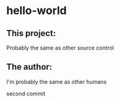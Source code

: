 # hello-world
## This project:
Probably the same as other source control

## The author:
I'm probably the same as other humans

second commit
